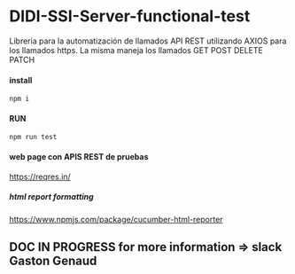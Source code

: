 # DIDI-SSI-Server-functional-test
Libreria para la automatización de llamados API REST utilizando AXIOS para los llamados https. La misma maneja los llamados GET POST DELETE PATCH
#### install 
```
npm i
```
#### RUN 
```
npm run test
```
#### web page con APIS REST de pruebas 

https://reqres.in/

##### html report formatting 
https://www.npmjs.com/package/cucumber-html-reporter

## DOC IN PROGRESS for more information => slack Gaston Genaud
